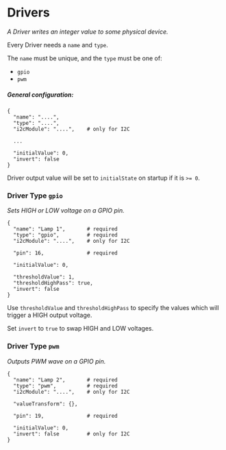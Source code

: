 # Drivers

_A Driver writes an integer value to some physical device._

Every Driver needs a `name` and `type`.

The `name` must be unique, and the `type` must be one of:

- `gpio`
- `pwm`

##### General configuration:
```
{
  "name": "....",
  "type": "....",
  "i2cModule": "....",    # only for I2C
  
  ...
  
  "initialValue": 0,
  "invert": false
}
```

Driver output value will be set to `initialState` on startup
if it is `>= 0`.

### Driver Type `gpio`

_Sets HIGH or LOW voltage on a GPIO pin._

```
{
  "name": "Lamp 1",       # required
  "type": "gpio",         # required
  "i2cModule": "....",    # only for I2C

  "pin": 16,              # required
  
  "initialValue": 0,
  
  "thresholdValue": 1,
  "thresholdHighPass": true,
  "invert": false
}
```

Use `thresholdValue` and `thresholdHighPass` to specify the values
which will trigger a HIGH output voltage.

Set `invert` to `true` to swap HIGH and LOW voltages.

### Driver Type `pwm`

_Outputs PWM wave on a GPIO pin._

```
{
  "name": "Lamp 2",       # required
  "type": "pwm",          # required
  "i2cModule": "....",    # only for I2C

  "valueTransform": {},

  "pin": 19,              # required
  
  "initialValue": 0,
  "invert": false         # only for I2C
}
```
